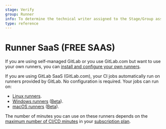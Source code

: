 ```yaml
---
stage: Verify
group: Runner
info: To determine the technical writer assigned to the Stage/Group associated with this page, see https://about.gitlab.com/handbook/engineering/ux/technical-writing/#assignments
type: reference
---
```


# Runner SaaS **(FREE SAAS)**

If you are using self-managed GitLab or you use GitLab.com but want to use your own runners, you can
[install and configure your own runners](https://docs.gitlab.com/runner/install/).

If you are using GitLab SaaS (GitLab.com), your CI jobs automatically run on runners provided by GitLab.
No configuration is required. Your jobs can run on:

- [Linux runners](saas/linux_saas_runner.md).
- [Windows runners](saas/windows_saas_runner.md) ([Beta](../../policy/alpha-beta-support.md#beta-features)).
- [macOS runners](saas/macos_saas_runner.md) ([Beta](../../policy/alpha-beta-support.md#beta-features)).

The number of minutes you can use on these runners depends on the
[maximum number of CI/CD minutes](../pipelines/cicd_minutes.md)
in your [subscription plan](https://about.gitlab.com/pricing/).
